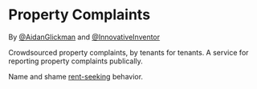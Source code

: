 # Property Complaints
By [@AidanGlickman](https://github.com/AidanGlickman) and [@InnovativeInventor](https://github.com/InnovativeInventor)

Crowdsourced property complaints, by tenants for tenants.
A service for reporting property complaints publically.

Name and shame [rent-seeking](https://en.wikipedia.org/wiki/Rent-seeking) behavior.
